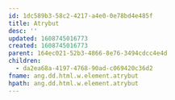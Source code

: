 ```yaml
---
id: 1dc589b3-58c2-4217-a4e0-0e78bd4e485f
title: Atrybut
desc: ''
updated: 1608745016773
created: 1608745016773
parent: 164ec021-52b3-4866-8e76-3494cdcc4e4d
children:
  - da2ea68a-4197-4768-90ad-c069420c36d2
fname: ang.dd.html.w.element.atrybut
hpath: ang.dd.html.w.element.atrybut
---
```



